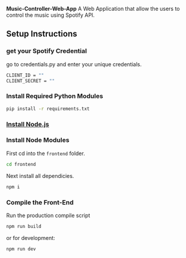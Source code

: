 **Music-Controller-Web-App**
A Web Application that allow the users to control the music using Spotify API.
## Setup Instructions

### get your Spotify Credential
go to credentials.py and enter your unique credentials.
```bash
CLIENT_ID = ""
CLIENT_SECRET = ""
```

### Install Required Python Modules

```bash
pip install -r requirements.txt
```

### [Install Node.js](https://nodejs.org/en/)

### Install Node Modules

First cd into the ```frontend``` folder.
```bash
cd frontend
```
Next install all dependicies.
```bash
npm i
```

### Compile the Front-End

Run the production compile script
```bash
npm run build
```
or for development:
```bash
npm run dev
```
